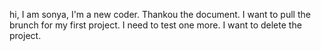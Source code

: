 hi,
I am sonya, I'm a new coder. Thankou the document.
I want to pull the brunch for my first project.
I need to test one more.
I want to delete the project.
